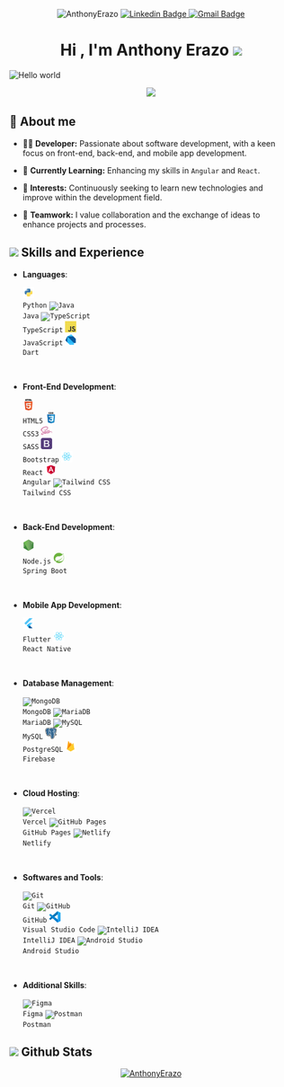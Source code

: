 <p align="center">
  <img src="https://komarev.com/ghpvc/?username=AnthonyErazo&label=Profile%20views&color=0e75b6&style=flat" alt="AnthonyErazo" />
  <a href="https://www.linkedin.com/in/anthonyerazoll/" target="_blank">
    <img src="https://img.shields.io/badge/-anthonyerazoll-blue?style=flat-square&logo=Linkedin&logoColor=white" alt="Linkedin Badge"/>
  </a>
  <a href="mailto:anthonyerazo76@gmail.com" target="_blank">
    <img src="https://img.shields.io/badge/-anthonyerazo76-red?style=flat-square&logo=Gmail&logoColor=white" alt="Gmail Badge"/>
  </a>
</p>



<h1 align="center"><b>Hi , I'm Anthony Erazo </b><img src="https://media.giphy.com/media/hvRJCLFzcasrR4ia7z/giphy.gif" width="35"></h1>

<img src="https://raw.githubusercontent.com/sagar-viradiya/sagar-viradiya/master/resources/banner.png" alt="Hello world">

<p align="center">
  <img src="https://readme-typing-svg.herokuapp.com?font=Time+New+Roman&color=cyan&size=25&center=true&vCenter=true&width=600&height=100&lines=Systems+Engineering+Student;Front-End+Developer;Back-End+Developer;Mobile+App+Developer">
</p>

## 🚀<b> About me</b>
<p align="center">

- 👨‍💻 **Developer:** Passionate about software development, with a keen focus on front-end, back-end, and mobile app development.

- 🌱 **Currently Learning:** Enhancing my skills in `Angular` and `React`.

- 🧠 **Interests:** Continuously seeking to learn new technologies and improve within the development field.

- 🤝 **Teamwork:** I value collaboration and the exchange of ideas to enhance projects and processes.

## <img src="https://media2.giphy.com/media/QssGEmpkyEOhBCb7e1/giphy.gif?cid=ecf05e47a0n3gi1bfqntqmob8g9aid1oyj2wr3ds3mg700bl&rid=giphy.gif" width ="25"><b> Skills and Experience</b>
<p align="center">

- **Languages**:

    <code><img height="20" alt="Python" src="https://raw.githubusercontent.com/github/explore/80688e429a7d4ef2fca1e82350fe8e3517d3494d/topics/python/python.png"> Python</code>
    <code><img height="20" alt="Java" src="https://www.vectorlogo.zone/logos/java/java-icon.svg"> Java</code>
    <code><img height="20" alt="TypeScript" src="https://www.vectorlogo.zone/logos/typescriptlang/typescriptlang-icon.svg"> TypeScript</code>
    <code><img height="20" alt="JavaScript" src="https://raw.githubusercontent.com/github/explore/80688e429a7d4ef2fca1e82350fe8e3517d3494d/topics/javascript/javascript.png"> JavaScript</code>
    <code><img height="20" alt="Dart" src="https://raw.githubusercontent.com/github/explore/80688e429a7d4ef2fca1e82350fe8e3517d3494d/topics/dart/dart.png"> Dart</code>

<br>   
    
- **Front-End Development**:

   <code><img height="20" alt="HTML5" src="https://raw.githubusercontent.com/github/explore/80688e429a7d4ef2fca1e82350fe8e3517d3494d/topics/html/html.png"> HTML5</code>
   <code><img height="20" alt="CSS3" src="https://raw.githubusercontent.com/github/explore/80688e429a7d4ef2fca1e82350fe8e3517d3494d/topics/css/css.png"> CSS3</code>
   <code><img height="20" alt="SASS" src="https://raw.githubusercontent.com/github/explore/80688e429a7d4ef2fca1e82350fe8e3517d3494d/topics/sass/sass.png"> SASS</code>
   <code><img height="20" alt="Bootstrap" src="https://raw.githubusercontent.com/github/explore/80688e429a7d4ef2fca1e82350fe8e3517d3494d/topics/bootstrap/bootstrap.png"> Bootstrap</code>
   <code><img height="20" alt="React" src="https://raw.githubusercontent.com/github/explore/80688e429a7d4ef2fca1e82350fe8e3517d3494d/topics/react/react.png"> React</code>
   <code><img height="20" alt="Angular" src="https://raw.githubusercontent.com/github/explore/80688e429a7d4ef2fca1e82350fe8e3517d3494d/topics/angular/angular.png"> Angular</code>
   <code><img height="20" alt="Tailwind CSS" src="https://upload.wikimedia.org/wikipedia/commons/d/d5/Tailwind_CSS_Logo.svg"> Tailwind CSS</code>

<br>

- **Back-End Development**:

   <code><img height="20" alt="Node.js" src="https://raw.githubusercontent.com/github/explore/80688e429a7d4ef2fca1e82350fe8e3517d3494d/topics/nodejs/nodejs.png"> Node.js</code>
   <code><img height="20" alt="Spring Boot" src="https://raw.githubusercontent.com/github/explore/80688e429a7d4ef2fca1e82350fe8e3517d3494d/topics/spring-boot/spring-boot.png"> Spring Boot</code>

<br>

- **Mobile App Development**:

   <code><img height="20" alt="Flutter" src="https://raw.githubusercontent.com/github/explore/80688e429a7d4ef2fca1e82350fe8e3517d3494d/topics/flutter/flutter.png"> Flutter</code>
   <code><img height="20" alt="React Native" src="https://raw.githubusercontent.com/github/explore/80688e429a7d4ef2fca1e82350fe8e3517d3494d/topics/react/react.png"> React Native</code>

<br>

- **Database Management**:

   <code><img height="20" alt="MongoDB" src="https://www.vectorlogo.zone/logos/mongodb/mongodb-icon.svg"> MongoDB</code>
   <code><img height="20" alt="MariaDB" src="https://upload.wikimedia.org/wikipedia/commons/c/ca/MariaDB_colour_logo.svg"> MariaDB</code>
   <code><img height="20" alt="MySQL" src="https://www.vectorlogo.zone/logos/mysql/mysql-icon.svg"> MySQL</code>
   <code><img height="20" alt="PostgreSQL" src="https://raw.githubusercontent.com/github/explore/80688e429a7d4ef2fca1e82350fe8e3517d3494d/topics/postgresql/postgresql.png"> PostgreSQL</code>
   <code><img height="20" alt="Firebase" src="https://raw.githubusercontent.com/github/explore/80688e429a7d4ef2fca1e82350fe8e3517d3494d/topics/firebase/firebase.png"> Firebase</code>

<br>

- **Cloud Hosting**:

   <code><img height="20" alt="Vercel" src="https://www.vectorlogo.zone/logos/vercel/vercel-icon.svg"> Vercel</code>
   <code><img height="20" alt="GitHub Pages" src="https://www.vectorlogo.zone/logos/github/github-icon.svg"> GitHub Pages</code>
   <code><img height="20" alt="Netlify" src="https://www.vectorlogo.zone/logos/netlify/netlify-icon.svg"> Netlify</code>

<br>

- **Softwares and Tools**:

   <code><img height="20" alt="Git" src="https://www.vectorlogo.zone/logos/git-scm/git-scm-icon.svg"> Git</code>
   <code><img height="20" alt="GitHub" src="https://upload.wikimedia.org/wikipedia/commons/9/91/Octicons-mark-github.svg"> GitHub</code>
   <code><img height="20" alt="Visual Studio Code" src="https://raw.githubusercontent.com/github/explore/80688e429a7d4ef2fca1e82350fe8e3517d3494d/topics/visual-studio-code/visual-studio-code.png"> Visual Studio Code</code>
   <code><img height="20" alt="IntelliJ IDEA" src="https://resources.jetbrains.com/storage/products/intellij-idea/img/meta/intellij-idea_logo_300x300.png"> IntelliJ IDEA</code>
   <code><img height="20" alt="Android Studio" src="https://cdn.worldvectorlogo.com/logos/android-studio-1.svg"> Android Studio</code>


<br>

- **Additional Skills**:

    <code><img height="20" alt="Figma" src="https://upload.wikimedia.org/wikipedia/commons/3/33/Figma-logo.svg"> Figma</code>
    <code><img height="20" alt="Postman" src="https://www.vectorlogo.zone/logos/getpostman/getpostman-icon.svg"> Postman</code>


</p>

## <img src="https://media.giphy.com/media/iY8CRBdQXODJSCERIr/giphy.gif" width="35"><b> Github Stats </b>
<div align="center">
<a href="https://github.com/AnthonyErazo/">
  <img src="https://github-readme-stats.vercel.app/api/top-langs?username=AnthonyErazo&show_icons=true&locale=en&layout=compact&line_height=20&title_color=7A7ADB&icon_color=2234AE&text_color=D3D3D3&bg_color=0,000000,130F40" width="375"  alt="AnthonyErazo"/>
</a>
</div>
